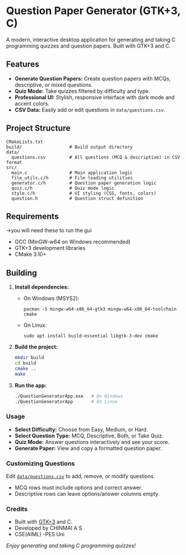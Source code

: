 # Question Paper Generator (GTK+3, C)

A modern, interactive desktop application for generating and taking C programming quizzes and question papers. Built with GTK+3 and C.

## Features

- **Generate Question Papers:** Create question papers with MCQs, descriptive, or mixed questions.
- **Quiz Mode:** Take quizzes filtered by difficulty and type.
- **Professional UI:** Stylish, responsive interface with dark mode and accent colors.
- **CSV Data:** Easily add or edit questions in `data/questions.csv`.

## Project Structure

```
CMakeLists.txt
build/                  # Build output directory
data/
  questions.csv         # All questions (MCQ & descriptive) in CSV format
src/
  main.c                # Main application logic
  file_utils.c/h        # File loading utilities
  generator.c/h         # Question paper generation logic
  quiz.c/h              # Quiz mode logic
  style.c/h             # UI styling (CSS, fonts, colors)
  question.h            # Question struct definition
```

## Requirements
->you will need these to run the gui
- GCC (MinGW-w64 on Windows recommended)
- GTK+3 development libraries
- CMake 3.10+

## Building

1. **Install dependencies:**
   - On Windows (MSYS2):  
     ```
     pacman -S mingw-w64-x86_64-gtk3 mingw-w64-x86_64-toolchain cmake
     ```
   - On Linux:  
     ```
     sudo apt install build-essential libgtk-3-dev cmake
     ```

2. **Build the project:**
   ```sh
   mkdir build
   cd build
   cmake ..
   make
   ```

3. **Run the app:**
   ```sh
   ./QuestionGeneratorApp.exe   # On Windows
   ./QuestionGeneratorApp       # On Linux
   ```

### Usage

- **Select Difficulty:** Choose from Easy, Medium, or Hard.
- **Select Question Type:** MCQ, Descriptive, Both, or Take Quiz.
- **Quiz Mode:** Answer questions interactively and see your score.
- **Generate Paper:** View and copy a formatted question paper.

### Customizing Questions

Edit [`data/questions.csv`](data/questions.csv) to add, remove, or modify questions.  
- MCQ rows must include options and correct answer.
- Descriptive rows can leave options/answer columns empty.

### Credits

- Built with [GTK+3](https://www.gtk.org/) and C.
- Developed by CHINMAI A S 
- CSE(AIML) -PES Uni


*Enjoy generating and taking C programming quizzes!*